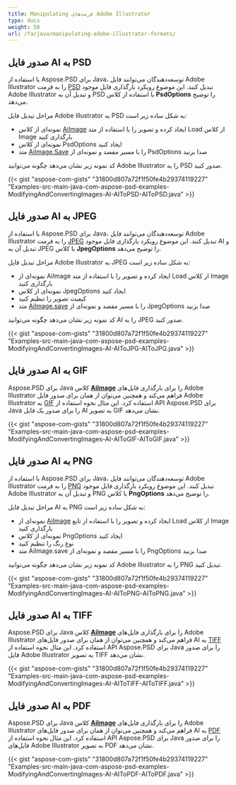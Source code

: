 ```yaml
---
title: Manipulating فرمت‌های Adobe Illustrator
type: docs
weight: 50
url: /fa/java/manipulating-adobe-illustrator-formats/
---
```


## **صدور فایل AI به PSD**
با استفاده از Aspose.PSD برای Java، توسعه‌دهندگان می‌توانند فایل Adobe Illustrator را به فرمت [PSD](https://wiki.fileformat.com/image/psd/) تبدیل کنند. این موضوع رویکرد بارگذاری فایل موجود Adobe Illustrator و تبدیل آن به PSD با استفاده از کلاس **PsdOptions** را توضیح می‌دهد.

مراحل تبدیل فایل Adobe Illustrator به PSD به شکل ساده زیر است:

- نمونه‌ای از کلاس [AiImage](https://reference.aspose.com/java/psd/com.aspose.psd.fileformats.ai/AiImage) ایجاد کرده و تصویر را با استفاده از متد Load از کلاس Image بارگذاری کنید
- نمونه‌ای از کلاس PsdOptions ایجاد کنید
- متد [AiImage.Save](https://reference.aspose.com/java/psd/com.aspose.psd/Image#save--) را با مسیر مقصد و نمونه‌ای از PsdOptions صدا بزنید

کد نمونه زیر نشان می‌دهد چگونه می‌توانید Adobe Illustrator را به PSD صدور کنید.



{{< gist "aspose-com-gists" "31800d807a72f1f50fe4b29374119227" "Examples-src-main-java-com-aspose-psd-examples-ModifyingAndConvertingImages-AI-AIToPSD-AIToPSD.java" >}}
## **صدور فایل AI به JPEG**
با استفاده از Aspose.PSD برای Java، توسعه‌دهندگان می‌توانند فایل Adobe Illustrator را به فرمت [JPEG](https://wiki.fileformat.com/image/jpeg/) تبدیل کنند. این موضوع رویکرد بارگذاری فایل موجود AI و تبدیل آن به JPEG با کلاس **JpegOptions** را توضیح می‌دهد.

مراحل تبدیل فایل Adobe Illustrator به JPEG به شکل ساده زیر است:

- نمونه‌ای از AiImage ایجاد کرده و تصویر را با استفاده از متد Load از کلاس Image بارگذاری کنید
- نمونه‌ای از کلاس JpegOptions ایجاد کنید
- کیفیت تصویر را تنظیم کنید
- متد [AiImage.save](https://reference.aspose.com/java/psd/com.aspose.psd.fileformats.ai/AiImage) را با مسیر مقصد و نمونه‌ای از JpegOptions صدا بزنید

کد نمونه زیر نشان می‌دهد چگونه می‌توانید AI را به JPEG صدور کنید.



{{< gist "aspose-com-gists" "31800d807a72f1f50fe4b29374119227" "Examples-src-main-java-com-aspose-psd-examples-ModifyingAndConvertingImages-AI-AIToJPG-AIToJPG.java" >}}
## **صدور فایل AI به GIF**
Aspose.PSD برای Java کلاس [**AiImage**](https://reference.aspose.com/java/psd/com.aspose.psd.fileformats.ai/AiImage) را برای بارگذاری فایل‌های Adobe Illustrator فراهم می‌کند و همچنین می‌توان از همان برای صدور فایل Adobe Illustrator به [GIF](https://wiki.fileformat.com/image/gif/) استفاده کرد. این مثال نحوه استفاده از API Aspose.PSD برای Java را برای صدور یک فایل AI به تصویر GIF نشان می‌دهد.

{{< gist "aspose-com-gists" "31800d807a72f1f50fe4b29374119227" "Examples-src-main-java-com-aspose-psd-examples-ModifyingAndConvertingImages-AI-AIToGIF-AIToGIF.java" >}}
## **صدور فایل AI به PNG**
با استفاده از Aspose.PSD برای Java، توسعه‌دهندگان می‌توانند فایل Adobe Illustrator را به فرمت [PNG](https://wiki.fileformat.com/image/png/) تبدیل کنند. این موضوع رویکرد بارگذاری فایل موجود Adobe Illustrator و تبدیل آن به PNG با کلاس **PngOptions** را توضیح می‌دهد.

مراحل تبدیل فایل AI به PNG به شکل ساده زیر است:

- نمونه‌ای از [AiImage](https://reference.aspose.com/java/psd/com.aspose.psd.fileformats.ai/AiImage) ایجاد کرده و تصویر را با استفاده از تابع Load از کلاس Image بارگذاری کنید
- نمونه‌ای از کلاس PngOptions ایجاد کنید
- نوع رنگ را تنظیم کنید
- متد AiImage.save را با مسیر مقصد و نمونه‌ای از PngOptions صدا بزنید

کد نمونه زیر نشان می‌دهد چگونه می‌توانید Adobe Illustrator را به PNG تبدیل کنید.



{{< gist "aspose-com-gists" "31800d807a72f1f50fe4b29374119227" "Examples-src-main-java-com-aspose-psd-examples-ModifyingAndConvertingImages-AI-AIToPNG-AIToPNG.java" >}}
## **صدور فایل AI به TIFF**
Aspose.PSD برای Java کلاس [**AiImage**](https://reference.aspose.com/java/psd/com.aspose.psd.fileformats.ai/AiImage) را برای بارگذاری فایل‌های Adobe Illustrator فراهم می‌کند و همچنین می‌توان از همان برای صدور فایل‌های AI به [TIFF](https://wiki.fileformat.com/image/tiff) استفاده کرد. این مثال نحوه استفاده از API Aspose.PSD برای Java را برای صدور فایل Adobe Illustrator به تصویر TIFF نشان می‌دهد.

{{< gist "aspose-com-gists" "31800d807a72f1f50fe4b29374119227" "Examples-src-main-java-com-aspose-psd-examples-ModifyingAndConvertingImages-AI-AIToTIFF-AIToTIFF.java" >}}



## **صدور فایل AI به PDF**
Aspose.PSD برای Java کلاس [**AiImage**](https://reference.aspose.com/java/psd/com.aspose.psd.fileformats.ai/AiImage) را برای بارگذاری فایل‌های Adobe Illustrator فراهم می‌کند و همچنین می‌توان از همان برای صدور فایل‌های AI به [PDF](https://docs.fileformat.com/pdf/) استفاده کرد. این مثال نحوه استفاده از API Aspose.PSD برای Java را برای صدور فایل‌های Adobe Illustrator به تصویر PDF نشان می‌دهد.

{{< gist "aspose-com-gists" "31800d807a72f1f50fe4b29374119227" "Examples-src-main-java-com-aspose-psd-examples-ModifyingAndConvertingImages-AI-AIToPDF-AIToPDF.java" >}}

